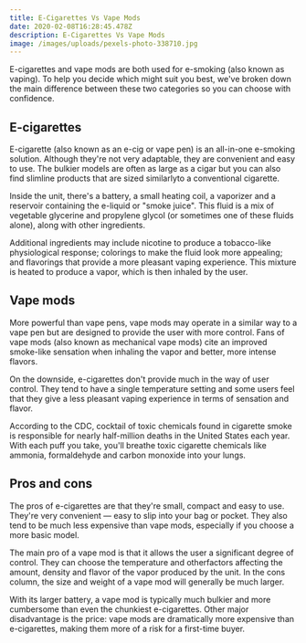 ```yaml
---
title: E-Cigarettes Vs Vape Mods
date: 2020-02-08T16:28:45.478Z
description: E-Cigarettes Vs Vape Mods
image: /images/uploads/pexels-photo-338710.jpg
---
```

E-cigarettes and vape mods are both used for e-smoking (also known as vaping). To help you decide which might suit you best, we've broken down the main difference between these two categories so you can choose with confidence. 

## E-cigarettes

E-cigarette (also known as an e-cig or vape pen) is an all-in-one e-smoking solution. Although they're not very adaptable, they are convenient and easy to use. The bulkier models are often as large as a cigar but you can also find slimline products that are sized similarlyto a conventional cigarette. 

Inside the unit, there's a battery, a small heating coil, a vaporizer and a reservoir containing the e-liquid or "smoke juice". This fluid is a mix of vegetable glycerine and propylene glycol (or sometimes one of these fluids alone), along with other ingredients. 

Additional ingredients may include nicotine to produce a tobacco-like physiological response; colorings to make the fluid look more appealing; and flavorings that provide a more pleasant vaping experience. This mixture is heated to produce a vapor, which is then inhaled by the user. 

## Vape mods

More powerful than vape pens, vape mods may operate in a similar way to a vape pen but are designed to provide the user with more control. Fans of vape mods (also known as mechanical vape mods) cite an improved smoke-like sensation when inhaling the vapor and better, more intense flavors. 

On the downside, e-cigarettes don't provide much in the way of user control. They tend to have a single temperature setting and some users feel that they give a less pleasant vaping experience in terms of sensation and flavor. 

According to the CDC, cocktail of toxic chemicals found in cigarette smoke is responsible for nearly half-million deaths in the United States each year. With each puff you take, you'll breathe toxic cigarette chemicals like ammonia, formaldehyde and carbon monoxide into your lungs. 

## Pros and cons

The pros of e-cigarettes are that they're small, compact and easy to use. They're very convenient — easy to slip into your bag or pocket. They also tend to be much less expensive than vape mods, especially if you choose a more basic model. 

The main pro of a vape mod is that it allows the user a significant degree of control. They can choose the temperature and otherfactors affecting the amount, density and flavor of the vapor produced by the unit. In the cons column, the size and weight of a vape mod will generally be much larger. 

With its larger battery, a vape mod is typically much bulkier and more cumbersome than even the chunkiest e-cigarettes. Other major disadvantage is the price: vape mods are dramatically more expensive than e-cigarettes, making them more of a risk for a first-time buyer.